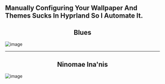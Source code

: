 ## Manually Configuring Your Wallpaper And Themes Sucks In Hyprland So I Automate It.
<h2 align="center">Blues</h2>

![image](https://github.com/user-attachments/assets/45a760c1-30f3-427a-ad90-ed6c5687cd64)

___

<h2 align="center">Ninomae Ina'nis</h2>

![image](https://github.com/user-attachments/assets/b896442a-96ec-418b-a22c-87eb215ec55a)

